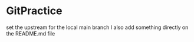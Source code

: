 # GitPractice
set the upstream for the local main branch
I also add something directly on the README.md file

